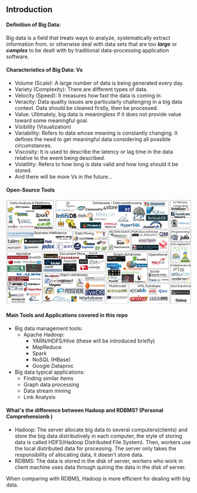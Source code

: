 ## **Introduction**
#### **Definition of Big Data:**  
Big data is a field that treats ways to analyze, systematically extract information from. or otherwise deal with data sets that are too ***large*** or ***complex*** to be dealt with by traditional data-processing application software.
#### **Characteristics of Big Data: Vs**  
* Volume (Scale):  A large number of data is being generated every day.
* Variety (Complexity): There are different types of data.
* Velocity (Speed): It measures how fast the data is coming in.
* Veracity: Data quality issues are particularly challenging in a big data context. Data should be cleaned firstly, then be processed.
* Value: Ultimately, big data is meaningless if it does not provide value toward some meaningful goal.
* Visibility (Visualization)
* Variability: Refers to data whose meaning is constantly changing. It defines the need to get meaningful data considering all possible circumstances.
* Viscosity: It is used to describe the latency or lag time in the data relative to the event being described.
* Volatility: Refers to how long is data valid and how long should it be stored.
* And there will be more Vs in the future...

#### **Open-Source Tools**
![open-source-tools](img1/open-source-tools.png)

#### **Main Tools and Applications covered in this repo**
* Big data management tools:
  * Apache Hadoop:
    * YARN/HDFS/Hive (these will be introduced briefly)
    * MapReduce
    * Spark
    * NoSQL (HBase)
    * Google Dataproc
* Big data typical applications:
  * Finding similar items
  * Graph data processing
  * Data stream mining
  * Link Analysis

#### **What's the difference between Hadoop and RDBMS?** (Personal Comprehensionb )
* Hadoop: The server allocate big data to several computers(clients) and store the big data distributively in each computer, the style of storing data is called HDFS(Hadoop Distributed File System). Then, workers use the local distributed data for processing. The server only takes the responsibility of allocating data, it doesn't store data.
* RDBMS: The data is stored in the disk of server, workers who work in client machine uses data through quiring the data in the disk of server. 
   
When comparing with RDBMS, Hadoop is more efficient for dealing with big data.